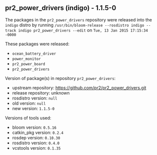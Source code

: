 ## pr2_power_drivers (indigo) - 1.1.5-0

The packages in the `pr2_power_drivers` repository were released into the `indigo` distro by running `/usr/bin/bloom-release --rosdistro indigo --track indigo pr2_power_drivers --edit` on `Tue, 13 Jan 2015 17:15:34 -0000`

These packages were released:
- `ocean_battery_driver`
- `power_monitor`
- `pr2_power_board`
- `pr2_power_drivers`

Version of package(s) in repository `pr2_power_drivers`:
- upstream repository: https://github.com/pr2/pr2_power_drivers.git
- release repository: unknown
- rosdistro version: `null`
- old version: `null`
- new version: `1.1.5-0`

Versions of tools used:
- bloom version: `0.5.16`
- catkin_pkg version: `0.2.4`
- rosdep version: `0.10.30`
- rosdistro version: `0.4.0`
- vcstools version: `0.1.35`


